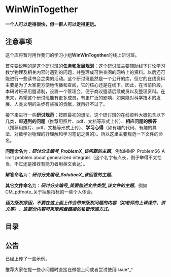 # WinWinTogether

**一个人可以走得很快，但一群人可以走得更远。**  

## 注意事项

这个库将暂时用作我们的学习小组**WinWinTogether**的线上研讨班。

首先要说明的是这个研讨班的**任务和发展规划**：这个研讨班主要辅助线下讨论学习数学物理及相关内容时遇到的问题，并整理成可供查阅的网络上的资料。以后还可能进行一些读书会之类的活动。这个研讨班虽然是一个公开的库，但它的在线资料主要是为了大家更方便地传播和查阅，它的核心还是在线下。因此，在当前阶段，本研讨班采用邀请制，设置一个管理会，便于商议邀请后续成员以及整理资料。在未来，希望这个研讨班能有更多成员，有更广泛的影响，如果能对科学技术的发展、人类文明的进步有些微的贡献，就再好不过了。

接下来进行一些**研讨规范**：按照最初的想法，这个研讨班的在线资料大概包含以下几类，即**遇到的问题**（推荐用照片、pdf、文档等形式上传）、**相应问题的解答**（推荐用照片、pdf、文档等形式上传）、**学习心得**（如有趣的代码、有趣的算法、对数学对物理的好理解和学习笔记之类的）。所以这里主要规范一下文件的命名。

**问题命名**为：***研讨分支编号_ProblemX_该问题的主题***，例如MMP_Problem66_A limit problem about generalized integrals（这个名字有点长，例子举得不太恰当，不过还是推荐有能力者用英文表达）。

**解答命名**为：***研讨分支编号_SolutionX_该回答的主题***。

**其它文件命名**为：***研讨分支编号_简要描述文件类型_该文件的主题***，例如CM_pdfnote_关于抽象指标的一些个人体会。

***因为版权原因，不要在这上面上传会带来版权问题的内容（如老师的上课课件、讲义等），这部分内容可采取网盘链接的私密传递方式。***

## 目录

## 公告

已经上传了一些示例。

推荐大家在提一些小问题时直接在微信上问或者尝试使用issue^_^
